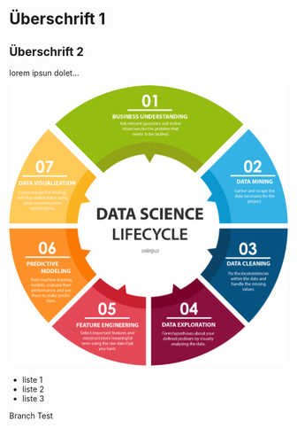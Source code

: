 # Überschrift 1
## Überschrift 2

lorem ipsun dolet...

![Bild1](Data_Science_Lifecycle.png)






- liste 1
- liste 2
- liste 3


Branch Test
